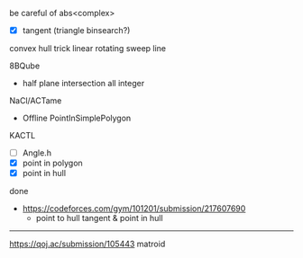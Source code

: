 be careful of abs<complex<int>>
- [x] tangent (triangle binsearch?)

convex hull trick linear
rotating sweep line

8BQube
- half plane intersection all integer

NaCl/ACTame
- Offline PointInSimplePolygon

KACTL
- [ ] Angle.h
- [x] point in polygon 
- [x] point in hull

done
- https://codeforces.com/gym/101201/submission/217607690
    - point to hull tangent & point in hull

----

https://qoj.ac/submission/105443 matroid
